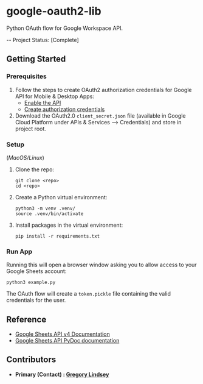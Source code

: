 <!-- [![Contributors][contributors-shield]][contributors-url]
[![Forks][forks-shield]][forks-url]
[![Issues][issues-shield]][issues-url] -->

# google-oauth2-lib

Python OAuth flow for Google Workspace API.

-- Project Status: [Complete]

## Getting Started

### Prerequisites
1. Follow the steps to create OAuth2 authorization credentials for Google API for Mobile & Desktop Apps:
   - [Enable the API](https://developers.google.com/identity/protocols/oauth2/native-app#enable-apis)
   - [Create authorization credentials](https://developers.google.com/identity/protocols/oauth2/native-app#creatingcred)
2. Download the OAuth2.0 `client_secret.json` file (available in Google Cloud Platform under APIs & Services --> Credentials) and store in project root.

### Setup
(*MacOS/Linux*)
1. Clone the repo:
   ```
   git clone <repo>
   cd <repo>
   ```
2. Create a Python virtual environment:
   ```
   python3 -m venv .venv/
   source .venv/bin/activate
   ```
3. Install packages in the virtual environment:
   ```
   pip install -r requirements.txt
   ```

### Run App
Running this will open a browser window asking you to allow access to your Google Sheets account:
```
python3 example.py
```
The OAuth flow will create a `token.pickle` file containing the valid credentials for the user.

## Reference
- [Google Sheets API v4 Documentation](https://developers.google.com/sheets/api/guides/concepts)
- [Google Sheets API PyDoc documentation](https://developers.google.com/resources/api-libraries/documentation/sheets/v4/python/latest/index.html)

## Contributors

- **Primary (Contact) : [Gregory Lindsey](https://github.com/abk7777)**

<!-- [contributors-shield]: https://img.shields.io/github/contributors/abk7777/google-oauth2-lib.svg?style=flat-square
[contributors-url]: https://github.com/abk7777/google-oauth2-lib/graphs/contributors
[forks-shield]: https://img.shields.io/github/forks/abk7777/google-oauth2-lib.svg?style=flat-square
[forks-url]: https://github.com/abk7777/google-oauth2-lib/network/members
[issues-shield]: https://img.shields.io/github/issues/abk7777/google-oauth2-lib.svg?style=flat-square
[issues-url]: https://github.com/abk7777/google-oauth2-lib/issues -->